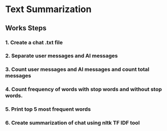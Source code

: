 <h1>Text Summarization</h1>
<h2>Works Steps</h2>
<h3>1. Create a chat .txt file</h3>
<h3>2. Separate user messages and AI messages</h3>
<h3>3. Count user messages and AI messages and count total messages</h3>
<h3>4. Count frequency of words with stop words and without stop words.</h3>
<h3>5. Print top 5 most frequent words</h3>
<h3>6. Create summarization of chat using nltk TF IDF tool</h3>
